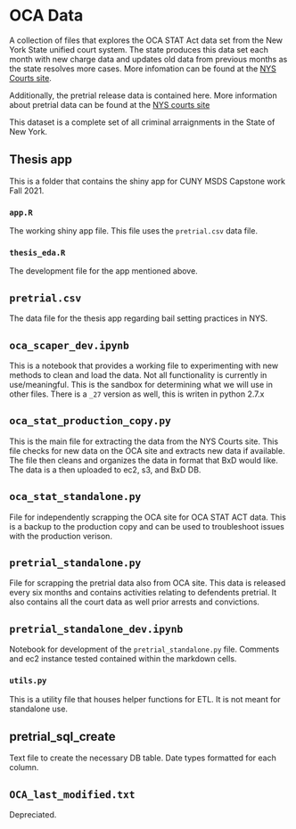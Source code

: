 # OCA  Data

A collection of files that explores the OCA STAT Act data set from the New York State unified court system. 
The state produces this data set each month with new charge data and updates old data from previous months as
the state resolves more cases. More infomation can be found at the [NYS Courts site](https://ww2.nycourts.gov/oca-stat-act-31371).

Additionally, the pretrial release data is contained here. More information about pretrial data can be found at the [NYS courts site](https://ww2.nycourts.gov/pretrial-release-data-33136)

This dataset is a complete set of all criminal arraignments in the State of New York. 

## Thesis app

This is a folder that contains the shiny app for CUNY MSDS Capstone work Fall 2021. 

### `app.R`

The working shiny app file. This file uses the `pretrial.csv` data file. 

### `thesis_eda.R` 

The development file for the app mentioned above. 

## `pretrial.csv`

The data file for the thesis app regarding bail setting practices in NYS.

## `oca_scaper_dev.ipynb`

This is a notebook that provides a working file to experimenting with new methods to clean and load the data. 
Not all functionality is currently in use/meaningful. This is the sandbox for determining what we will use in other files. There is a `_27` version as well, this is writen in python 2.7.x 

## `oca_stat_production_copy.py`

This is the main file for extracting the data from the NYS Courts site. This file checks for new data on the OCA site
and extracts new data if available. The file then cleans and organizes the data in format that BxD would like. The data is a then uploaded to ec2, s3, and BxD DB. 

## `oca_stat_standalone.py`

File for independently scrapping the OCA site for OCA STAT ACT data. This is a backup to the production copy and can be used to troubleshoot issues with the production verison.

## `pretrial_standalone.py`

File for scrapping the pretrial data also from OCA site. This data is released every six months and contains activities relating to defendents pretrial. It also contains all the court data as well prior arrests and convictions. 

## `pretrial_standalone_dev.ipynb`

Notebook for development of the `pretrial_standalone.py` file. Comments and ec2 instance tested contained within the markdown cells. 

### `utils.py`

This is a utility file that houses helper functions for ETL. It is not meant for standalone use. 

## pretrial_sql_create

Text file to create the necessary DB table. Date types formatted for each column. 

## `OCA_last_modified.txt`

Depreciated. 

